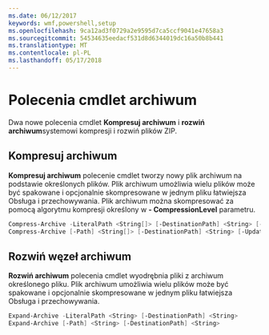 ```yaml
---
ms.date: 06/12/2017
keywords: wmf,powershell,setup
ms.openlocfilehash: 9ca12ad3f0729a2e9595d7ca5ccf9041e47658a3
ms.sourcegitcommit: 54534635eedacf531d8d6344019dc16a50b8b441
ms.translationtype: MT
ms.contentlocale: pl-PL
ms.lasthandoff: 05/17/2018
---
```

# <a name="archive-cmdlets"></a>Polecenia cmdlet archiwum

Dwa nowe polecenia cmdlet **Kompresuj archiwum** i **rozwiń archiwum**systemowi kompresji i rozwiń plików ZIP.

## <a name="compress-archive"></a>Kompresuj archiwum
**Kompresuj archiwum** polecenie cmdlet tworzy nowy plik archiwum na podstawie określonych plików. Plik archiwum umożliwia wielu plików może być spakowane i opcjonalnie skompresowane w jednym pliku łatwiejsza Obsługa i przechowywania. Plik archiwum można skompresować za pomocą algorytmu kompresji określony w **- CompressionLevel** parametru.
```powershell
Compress-Archive -LiteralPath <String[]> [-DestinationPath] <String> [-Update] [-CompressionLevel <Microsoft.PowerShell.Commands.CompressionLevel>]
Compress-Archive [-Path] <String[]> [-DestinationPath] <String> [-Update] [-CompressionLevel <Microsoft.PowerShell.Commands.CompressionLevel>]
```

## <a name="expand-archive"></a>Rozwiń węzeł archiwum
**Rozwiń archiwum** polecenia cmdlet wyodrębnia pliki z archiwum określonego pliku. Plik archiwum umożliwia wielu plików może być spakowane i opcjonalnie skompresowane w jednym pliku łatwiejsza Obsługa i przechowywania.
```powershell
Expand-Archive -LiteralPath <String> [-DestinationPath] <String>
Expand-Archive [-Path] <String> [-DestinationPath] <String>
```
